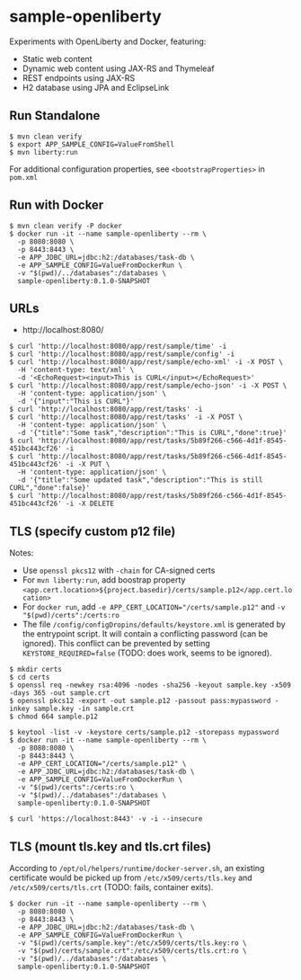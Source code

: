 # sample-openliberty

Experiments with OpenLiberty and Docker, featuring:

- Static web content
- Dynamic web content using JAX-RS and Thymeleaf
- REST endpoints using JAX-RS 
- H2 database using JPA and EclipseLink

## Run Standalone

~~~
$ mvn clean verify
$ export APP_SAMPLE_CONFIG=ValueFromShell
$ mvn liberty:run
~~~

For additional configuration properties, see `<bootstrapProperties>` in `pom.xml`

## Run with Docker

~~~
$ mvn clean verify -P docker
$ docker run -it --name sample-openliberty --rm \
  -p 8080:8080 \
  -p 8443:8443 \
  -e APP_JDBC_URL=jdbc:h2:/databases/task-db \
  -e APP_SAMPLE_CONFIG=ValueFromDockerRun \
  -v "$(pwd)/../databases":/databases \
  sample-openliberty:0.1.0-SNAPSHOT
~~~

## URLs

- http://localhost:8080/

~~~
$ curl 'http://localhost:8080/app/rest/sample/time' -i
$ curl 'http://localhost:8080/app/rest/sample/config' -i
$ curl 'http://localhost:8080/app/rest/sample/echo-xml' -i -X POST \
  -H 'content-type: text/xml' \
  -d '<EchoRequest><input>This is CURL</input></EchoRequest>'
$ curl 'http://localhost:8080/app/rest/sample/echo-json' -i -X POST \
  -H 'content-type: application/json' \
  -d '{"input":"This is CURL"}'
$ curl 'http://localhost:8080/app/rest/tasks' -i
$ curl 'http://localhost:8080/app/rest/tasks' -i -X POST \
  -H 'content-type: application/json' \
  -d '{"title":"Some task","description":"This is CURL","done":true}'
$ curl 'http://localhost:8080/app/rest/tasks/5b89f266-c566-4d1f-8545-451bc443cf26' -i
$ curl 'http://localhost:8080/app/rest/tasks/5b89f266-c566-4d1f-8545-451bc443cf26' -i -X PUT \
  -H 'content-type: application/json' \
  -d '{"title":"Some updated task","description":"This is still CURL","done":false}'
$ curl 'http://localhost:8080/app/rest/tasks/5b89f266-c566-4d1f-8545-451bc443cf26' -i -X DELETE
~~~

## TLS (specify custom p12 file)

Notes:

- Use `openssl pkcs12` with `-chain` for CA-signed certs
- For `mvn liberty:run`, add boostrap property `<app.cert.location>${project.basedir}/certs/sample.p12</app.cert.location>`
- For `docker run`, add `-e APP_CERT_LOCATION="/certs/sample.p12"` and `-v "$(pwd)/certs":/certs:ro`
- The file `/config/configDropins/defaults/keystore.xml` is generated by the entrypoint script. 
  It will contain a conflicting password (can be ignored).
  This conflict can be prevented by setting `KEYSTORE_REQUIRED=false` (TODO: does work, seems to be ignored).

~~~
$ mkdir certs
$ cd certs
$ openssl req -newkey rsa:4096 -nodes -sha256 -keyout sample.key -x509 -days 365 -out sample.crt
$ openssl pkcs12 -export -out sample.p12 -passout pass:mypassword -inkey sample.key -in sample.crt
$ chmod 664 sample.p12
~~~

~~~
$ keytool -list -v -keystore certs/sample.p12 -storepass mypassword
$ docker run -it --name sample-openliberty --rm \
  -p 8080:8080 \
  -p 8443:8443 \
  -e APP_CERT_LOCATION="/certs/sample.p12" \
  -e APP_JDBC_URL=jdbc:h2:/databases/task-db \
  -e APP_SAMPLE_CONFIG=ValueFromDockerRun \
  -v "$(pwd)/certs":/certs:ro \
  -v "$(pwd)/../databases":/databases \
  sample-openliberty:0.1.0-SNAPSHOT
~~~

~~~
$ curl 'https://localhost:8443' -v -i --insecure
~~~

## TLS (mount tls.key and tls.crt files)

According to `/opt/ol/helpers/runtime/docker-server.sh`, an existing certificate would be picked up
from `/etc/x509/certs/tls.key` and `/etc/x509/certs/tls.crt` (TODO: fails, container exits).

~~~
$ docker run -it --name sample-openliberty --rm \
  -p 8080:8080 \
  -p 8443:8443 \
  -e APP_JDBC_URL=jdbc:h2:/databases/task-db \
  -e APP_SAMPLE_CONFIG=ValueFromDockerRun \
  -v "$(pwd)/certs/sample.key":/etc/x509/certs/tls.key:ro \
  -v "$(pwd)/certs/sample.crt":/etc/x509/certs/tls.crt:ro \
  -v "$(pwd)/../databases":/databases \
  sample-openliberty:0.1.0-SNAPSHOT
~~~
